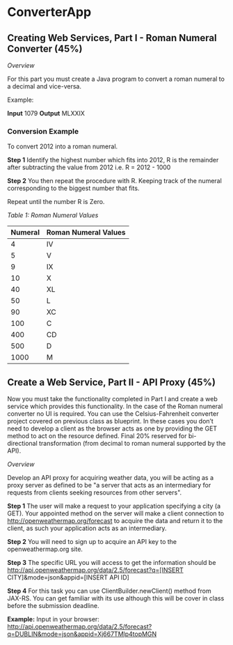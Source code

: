 # ConverterApp
## Creating Web Services, Part I - Roman Numeral Converter (45%)


*Overview*

For this part you must create a Java program to convert a roman numeral to a decimal and vice-versa.

Example:

**Input** 1079
**Output** MLXXIX

### Conversion Example

To convert 2012 into a roman numeral.

**Step 1** Identify the highest number which fits into 2012, R is the remainder after subtracting the value
from 2012 i.e. R = 2012 - 1000

**Step 2** You then repeat the procedure with R. Keeping track of the numeral corresponding to the biggest
number that fits.

Repeat until the number R is Zero.

*Table 1: Roman Numeral Values*

Numeral  | Roman Numeral Values
-------- | -------------
4 		 |   IV
5 		 |	 V
9 		 |	 IX
10 		 |   X
40 		 |	 XL
50 		 |   L
90 		 |	 XC
100 	 |	 C
400 	 |   CD
500 	 |   D
1000	 |   M

## Create a Web Service, Part II - API Proxy (45%)

Now you must take the functionality completed in Part I and create a web service which provides this
functionality. In the case of the Roman numeral converter no UI is required. You can use the
Celsius-Fahrenheit converter project covered on previous class as blueprint. In these cases you don’t
need to develop a client as the browser acts as one by providing the GET method to act on the resource
defined. Final 20% reserved for bi-directional transformation (from decimal to roman numeral supported by the API).

*Overview*

Develop an API proxy for acquiring weather data, you will be acting as a proxy server as defined to be "a
server that acts as an intermediary for requests from clients seeking resources from other servers".

**Step 1** The user will make a request to your application specifying a city (a GET). Your appointed method
on the server will make a client connection to http://openweathermap.org/forecast to acquire the data
and return it to the client, as such your application acts as an intermediary.

**Step 2** You will need to sign up to acquire an API key to the openweathermap.org site.

**Step 3** The specific URL you will access to get the information should be http://api.openweathermap.org/data/2.5/forecast?q=[INSERT CITY]&mode=json&appid=[INSERT API ID]

**Step 4** For this task you can use ClientBuilder.newClient() method from JAX-RS. You can get familiar with
its use although this will be cover in class before the submission deadline.

**Example:**
Input in your browser:
http://api.openweathermap.org/data/2.5/forecast?q=DUBLIN&mode=json&appid=Xj667TMlp4topMGN
